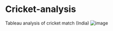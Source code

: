 # Cricket-analysis
Tableau analysis of cricket match (India)
![image](https://github.com/annapurna2003/Cricket-analysis/assets/74901536/66b244f2-1c5b-4490-aabf-4196289d414f)
